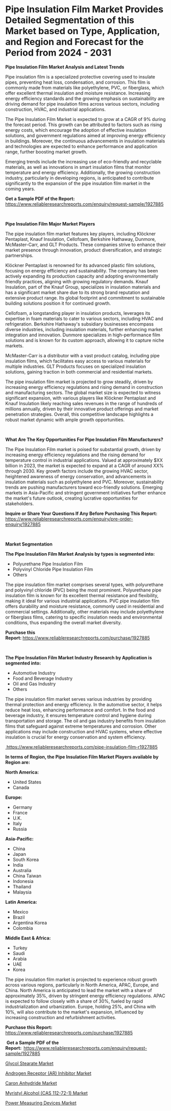 <p><h1>Pipe Insulation Film Market Provides Detailed Segmentation of this Market based on Type, Application, and Region and Forecast for the Period from 2024 - 2031</h1></p><p><strong>Pipe Insulation Film Market Analysis and Latest Trends</strong></p>
<p><p>Pipe insulation film is a specialized protective covering used to insulate pipes, preventing heat loss, condensation, and corrosion. This film is commonly made from materials like polyethylene, PVC, or fiberglass, which offer excellent thermal insulation and moisture resistance. Increasing energy efficiency standards and the growing emphasis on sustainability are driving demand for pipe insulation films across various sectors, including construction, HVAC, and industrial applications.</p><p>The Pipe Insulation Film Market is expected to grow at a CAGR of 9% during the forecast period. This growth can be attributed to factors such as rising energy costs, which encourage the adoption of effective insulation solutions, and government regulations aimed at improving energy efficiency in buildings. Moreover, the continuous advancements in insulation materials and technologies are expected to enhance performance and application range, further boosting market growth.</p><p>Emerging trends include the increasing use of eco-friendly and recyclable materials, as well as innovations in smart insulation films that monitor temperature and energy efficiency. Additionally, the growing construction industry, particularly in developing regions, is anticipated to contribute significantly to the expansion of the pipe insulation film market in the coming years.</p></p>
<p><strong>Get a Sample PDF of the Report:&nbsp;</strong> <a href="https://www.reliableresearchreports.com/enquiry/request-sample/1927885?utm_campaign=10&utm_medium=2&utm_source=Github&utm_content=ia&utm_term=25102024&utm_id=pipe-insulation-film">https://www.reliableresearchreports.com/enquiry/request-sample/1927885</a></p>
<p>&nbsp;</p>
<p><strong>Pipe Insulation Film Major Market Players</strong></p>
<p><p>The pipe insulation film market features key players, including Klöckner Pentaplast, Knauf Insulation, Cellofoam, Berkshire Hathaway, Dunmore, McMaster-Carr, and GLT Products. These companies strive to enhance their market presence through innovation, product diversification, and strategic partnerships.</p><p>Klöckner Pentaplast is renowned for its advanced plastic film solutions, focusing on energy efficiency and sustainability. The company has been actively expanding its production capacity and adopting environmentally friendly practices, aligning with growing regulatory demands. Knauf Insulation, part of the Knauf Group, specializes in insulation materials and has a significant market share due to its strong brand reputation and extensive product range. Its global footprint and commitment to sustainable building solutions position it for continued growth.</p><p>Cellofoam, a longstanding player in insulation products, leverages its expertise in foam materials to cater to various sectors, including HVAC and refrigeration. Berkshire Hathaway's subsidiary businesses encompass diverse industries, including insulation materials, further enhancing market integration and innovation. Dunmore specializes in high-performance film solutions and is known for its custom approach, allowing it to capture niche markets.</p><p>McMaster-Carr is a distributor with a vast product catalog, including pipe insulation films, which facilitates easy access to various materials for multiple industries. GLT Products focuses on specialized insulation solutions, gaining traction in both commercial and residential markets.</p><p>The pipe insulation film market is projected to grow steadily, driven by increasing energy efficiency regulations and rising demand in construction and manufacturing sectors. The global market size is expected to witness significant expansion, with various players like Klöckner Pentaplast and Knauf Insulation likely reaching sales revenues in the range of hundreds of millions annually, driven by their innovative product offerings and market penetration strategies. Overall, this competitive landscape highlights a robust market dynamic with ample growth opportunities.</p></p>
<p>&nbsp;</p>
<p><strong>What Are The Key Opportunities For Pipe Insulation Film Manufacturers?</strong></p>
<p><p>The Pipe Insulation Film market is poised for substantial growth, driven by increasing energy efficiency regulations and the rising demand for temperature control in industrial applications. Valued at approximately $XX billion in 2023, the market is expected to expand at a CAGR of around XX% through 2030. Key growth factors include the growing HVAC sector, heightened awareness of energy conservation, and advancements in insulation materials such as polyethylene and PVC. Moreover, sustainability trends are pushing manufacturers toward eco-friendly solutions. Emerging markets in Asia-Pacific and stringent government initiatives further enhance the market's future outlook, creating lucrative opportunities for stakeholders.</p></p>
<p><strong>Inquire or Share Your Questions If Any Before Purchasing This Report:</strong> <a href="https://www.reliableresearchreports.com/enquiry/pre-order-enquiry/1927885?utm_campaign=10&utm_medium=2&utm_source=Github&utm_content=ia&utm_term=25102024&utm_id=pipe-insulation-film">https://www.reliableresearchreports.com/enquiry/pre-order-enquiry/1927885</a></p>
<p>&nbsp;</p>
<p><strong>Market Segmentation</strong></p>
<p><strong>The Pipe Insulation Film Market Analysis by types is segmented into:</strong></p>
<p><ul><li>Polyurethane Pipe Insulation Film</li><li>Polyvinyl Chloride Pipe Insulation Film</li><li>Others</li></ul></p>
<p><p>The pipe insulation film market comprises several types, with polyurethane and polyvinyl chloride (PVC) being the most prominent. Polyurethane pipe insulation film is known for its excellent thermal resistance and flexibility, making it ideal for various industrial applications. PVC pipe insulation film offers durability and moisture resistance, commonly used in residential and commercial settings. Additionally, other materials may include polyethylene or fiberglass films, catering to specific insulation needs and environmental conditions, thus expanding the overall market diversity.</p></p>
<p><strong>Purchase this Report:&nbsp;</strong><a href="https://www.reliableresearchreports.com/purchase/1927885?utm_campaign=10&utm_medium=2&utm_source=Github&utm_content=ia&utm_term=25102024&utm_id=pipe-insulation-film">https://www.reliableresearchreports.com/purchase/1927885</a></p>
<p>&nbsp;</p>
<p><strong>The Pipe Insulation Film Market Industry Research by Application is segmented into:</strong></p>
<p><ul><li>Automotive Industry</li><li>Food and Beverage Industry</li><li>Oil and Gas Industry</li><li>Others</li></ul></p>
<p><p>The pipe insulation film market serves various industries by providing thermal protection and energy efficiency. In the automotive sector, it helps reduce heat loss, enhancing performance and comfort. In the food and beverage industry, it ensures temperature control and hygiene during transportation and storage. The oil and gas industry benefits from insulation films that safeguard against extreme temperatures and corrosion. Other applications may include construction and HVAC systems, where effective insulation is crucial for energy conservation and system efficiency.</p></p>
<p><a href="https://www.reliableresearchreports.com/pipe-insulation-film-r1927885?utm_campaign=10&utm_medium=2&utm_source=Github&utm_content=ia&utm_term=25102024&utm_id=pipe-insulation-film">&nbsp;https://www.reliableresearchreports.com/pipe-insulation-film-r1927885</a></p>
<p><strong>In terms of Region, the Pipe Insulation Film Market Players available by Region are:</strong></p>
<p>
    <p> <strong> North America: </strong>
        <ul>
            <li>United States</li>
            <li>Canada</li>
        </ul>
        </p> 
    <p> <strong> Europe: </strong>
        <ul>
            <li>Germany</li>
            <li>France</li>
            <li>U.K.</li>
            <li>Italy</li>
            <li>Russia</li>
        </ul>
        </p> 
    <p> <strong> Asia-Pacific: </strong>
        <ul>
            <li>China</li>
            <li>Japan</li>
            <li>South Korea</li>
            <li>India</li>
            <li>Australia</li>
            <li>China Taiwan</li>
            <li>Indonesia</li>
            <li>Thailand</li>
            <li>Malaysia</li>
        </ul>
        </p> 
    <p> <strong> Latin America: </strong>
        <ul>
            <li>Mexico</li>
            <li>Brazil</li>
            <li>Argentina Korea</li>
            <li>Colombia</li>
        </ul>
        </p> 
    <p> <strong> Middle East & Africa: </strong>
        <ul>
            <li>Turkey</li>
            <li>Saudi</li>
            <li>Arabia</li>
            <li>UAE</li>
            <li>Korea</li>
        </ul>
    </p>
    </p>
<p><p>The pipe insulation film market is projected to experience robust growth across various regions, particularly in North America, APAC, Europe, and China. North America is anticipated to lead the market with a share of approximately 35%, driven by stringent energy efficiency regulations. APAC is expected to follow closely with a share of 30%, fueled by rapid industrialization and urbanization. Europe, holding 25%, and China with 10%, will also contribute to the market's expansion, influenced by increasing construction and refurbishment activities.</p></p>
<p><strong>Purchase this Report: </strong><a href="https://www.reliableresearchreports.com/purchase/1927885?utm_campaign=10&utm_medium=2&utm_source=Github&utm_content=ia&utm_term=25102024&utm_id=pipe-insulation-film">https://www.reliableresearchreports.com/purchase/1927885</a></p>
<p>&nbsp;<strong>Get a Sample PDF of the Report:&nbsp;&nbsp;</strong><a href="https://www.reliableresearchreports.com/enquiry/request-sample/1927885?utm_campaign=10&utm_medium=2&utm_source=Github&utm_content=ia&utm_term=25102024&utm_id=pipe-insulation-film">https://www.reliableresearchreports.com/enquiry/request-sample/1927885</a></p>
<p><strong></strong></p>
<p><p><a href="https://github.com/kimhelmer83/Market-Research-Report-List-1/blob/main/glycol-stearate-market.md?utm_campaign=10&utm_medium=2&utm_source=Github&utm_content=ia&utm_term=25102024&utm_id=pipe-insulation-film">Glycol Stearate Market</a></p><p><a href="https://www.linkedin.com/pulse/market-dynamics-future-trends-global-androgen-receptor-ar-inhibitor-t2vuf?utm_campaign=10&utm_medium=2&utm_source=Github&utm_content=ia&utm_term=25102024&utm_id=pipe-insulation-film">Androgen Receptor (AR) Inhibitor Market</a></p><p><a href="https://www.linkedin.com/pulse/global-caron-anhydride-market-opportunities-challenges2024--ed9xf?utm_campaign=10&utm_medium=2&utm_source=Github&utm_content=ia&utm_term=25102024&utm_id=pipe-insulation-film">Caron Anhydride Market</a></p><p><a href="https://github.com/NancyAlvarado586/Market-Research-Report-List-1/blob/main/myristyl-alcohol-cas-112-72-1-market.md?utm_campaign=10&utm_medium=2&utm_source=Github&utm_content=ia&utm_term=25102024&utm_id=pipe-insulation-film">Myristyl Alcohol (CAS 112-72-1) Market</a></p><p><a href="https://issuu.com/reportprime-2/docs/power-measuring-devices-market-size_3a34e19949ae77?utm_campaign=10&utm_medium=2&utm_source=Github&utm_content=ia&utm_term=25102024&utm_id=pipe-insulation-film">Power Measuring Devices Market</a></p></p>